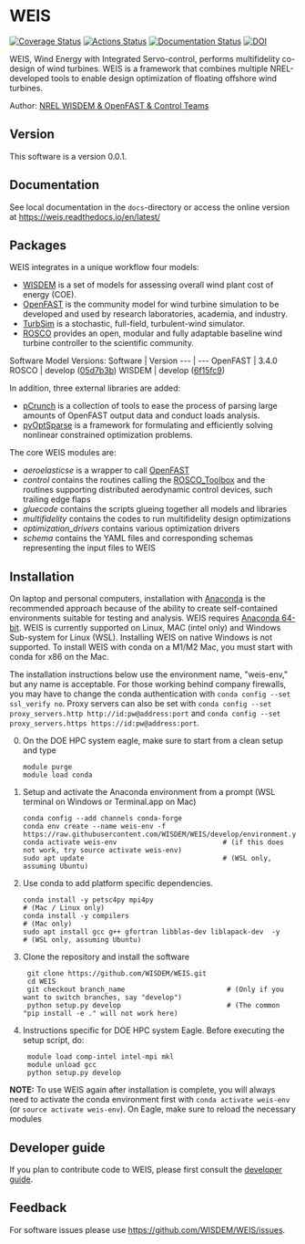 # WEIS

[![Coverage Status](https://coveralls.io/repos/github/WISDEM/WEIS/badge.svg?branch=develop)](https://coveralls.io/github/WISDEM/WEIS?branch=develop)
[![Actions Status](https://github.com/WISDEM/WEIS/workflows/CI_WEIS/badge.svg?branch=develop)](https://github.com/WISDEM/WEIS/actions)
[![Documentation Status](https://readthedocs.org/projects/weis/badge/?version=develop)](https://weis.readthedocs.io/en/develop/?badge=develop)
[![DOI](https://zenodo.org/badge/289320573.svg)](https://zenodo.org/badge/latestdoi/289320573)

WEIS, Wind Energy with Integrated Servo-control, performs multifidelity co-design of wind turbines. WEIS is a framework that combines multiple NREL-developed tools to enable design optimization of floating offshore wind turbines.

Author: [NREL WISDEM & OpenFAST & Control Teams](mailto:systems.engineering@nrel.gov)

## Version

This software is a version 0.0.1.

## Documentation

See local documentation in the `docs`-directory or access the online version at <https://weis.readthedocs.io/en/latest/>

## Packages

WEIS integrates in a unique workflow four models:
* [WISDEM](https://github.com/WISDEM/WISDEM) is a set of models for assessing overall wind plant cost of energy (COE).
* [OpenFAST](https://github.com/OpenFAST/openfast) is the community model for wind turbine simulation to be developed and used by research laboratories, academia, and industry.
* [TurbSim](https://www.nrel.gov/docs/fy09osti/46198.pdf) is a stochastic, full-field, turbulent-wind simulator.
* [ROSCO](https://github.com/NREL/ROSCO) provides an open, modular and fully adaptable baseline wind turbine controller to the scientific community.

Software Model Versions:
Software        |       Version
---             |       ---
OpenFAST        |       3.4.0
ROSCO           |       develop ([05d7b3b](https://github.com/NREL/ROSCO/commit/05d7b3b948c12ad40892941b6f92f3b08f5c6894))
WISDEM          |       develop ([6f15fc9](https://github.com/WISDEM/WISDEM/commit/6f15fc9ed7f7fd1282d32af5518d2ae37dbc9466))

In addition, three external libraries are added:
* [pCrunch](https://github.com/NREL/pCrunch) is a collection of tools to ease the process of parsing large amounts of OpenFAST output data and conduct loads analysis.
* [pyOptSparse](https://github.com/mdolab/pyoptsparse) is a framework for formulating and efficiently solving nonlinear constrained optimization problems.



The core WEIS modules are:
 * _aeroelasticse_ is a wrapper to call [OpenFAST](https://github.com/OpenFAST/openfast)
 * _control_ contains the routines calling the [ROSCO_Toolbox](https://github.com/NREL/ROSCO_toolbox) and the routines supporting distributed aerodynamic control devices, such trailing edge flaps
 * _gluecode_ contains the scripts glueing together all models and libraries
 * _multifidelity_ contains the codes to run multifidelity design optimizations
 * _optimization_drivers_ contains various optimization drivers
 * _schema_ contains the YAML files and corresponding schemas representing the input files to WEIS

## Installation

On laptop and personal computers, installation with [Anaconda](https://www.anaconda.com) is the recommended approach because of the ability to create self-contained environments suitable for testing and analysis.  WEIS requires [Anaconda 64-bit](https://www.anaconda.com/distribution/). WEIS is currently supported on Linux, MAC (intel only) and Windows Sub-system for Linux (WSL). Installing WEIS on native Windows is not supported.  To install WEIS with conda on a M1/M2 Mac, you must start with conda for x86 on the Mac.

The installation instructions below use the environment name, "weis-env," but any name is acceptable. For those working behind company firewalls, you may have to change the conda authentication with `conda config --set ssl_verify no`.  Proxy servers can also be set with `conda config --set proxy_servers.http http://id:pw@address:port` and `conda config --set proxy_servers.https https://id:pw@address:port`.

0.  On the DOE HPC system eagle, make sure to start from a clean setup and type

        module purge
        module load conda        

1.  Setup and activate the Anaconda environment from a prompt (WSL terminal on Windows or Terminal.app on Mac)

        conda config --add channels conda-forge
        conda env create --name weis-env -f https://raw.githubusercontent.com/WISDEM/WEIS/develop/environment.yml
        conda activate weis-env                          # (if this does not work, try source activate weis-env)
        sudo apt update                                  # (WSL only, assuming Ubuntu)

2.  Use conda to add platform specific dependencies.

        conda install -y petsc4py mpi4py                                     # (Mac / Linux only)   
        conda install -y compilers                                           # (Mac only)   
        sudo apt install gcc g++ gfortran libblas-dev liblapack-dev  -y      # (WSL only, assuming Ubuntu)

3. Clone the repository and install the software

        git clone https://github.com/WISDEM/WEIS.git
        cd WEIS
        git checkout branch_name                         # (Only if you want to switch branches, say "develop")
        python setup.py develop                          # (The common "pip install -e ." will not work here)

4. Instructions specific for DOE HPC system Eagle.  Before executing the setup script, do:

        module load comp-intel intel-mpi mkl
        module unload gcc
        python setup.py develop

**NOTE:** To use WEIS again after installation is complete, you will always need to activate the conda environment first with `conda activate weis-env` (or `source activate weis-env`). On Eagle, make sure to reload the necessary modules

## Developer guide

If you plan to contribute code to WEIS, please first consult the [developer guide](https://weis.readthedocs.io/en/latest/how_to_contribute_code.html).

## Feedback

For software issues please use <https://github.com/WISDEM/WEIS/issues>.  
